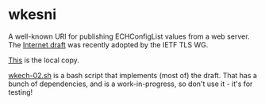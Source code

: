 # wkesni

A well-known URI for publishing ECHConfigList values from a web server.
The [Internet draft](https://datatracker.ietf.org/doc/draft-ietf-tls-wkech) 
was recently adopted by the IETF TLS WG.

[This](draft-ietf-tls-wkech.txt) is the local copy. 

[wkech-02.sh](wkech-02.sh) is a bash script that implements (most of) the draft.
That has a bunch of dependencies, and is a work-in-progress, so don't use it - it's
for testing!
